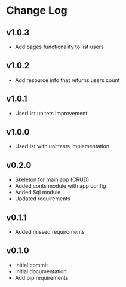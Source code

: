 # Change Log

## v1.0.3
- Add pages functionality to list users

## v1.0.2
- Add resource info that returns users count

## v1.0.1
- UserList unitets improvement

## v1.0.0
- UserList with unittests implementation

## v0.2.0
- Skeleton for main app (CRUD)
- Added conts module with app config
- Added Sql module
- Updated requirements

## v0.1.1
- Added missed requiroments

## v0.1.0
- Initial commit
- Initial documentation
- Add pip requirements
